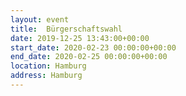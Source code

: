 ```yaml
---
layout: event
title:  Bürgerschaftswahl
date: 2019-12-25 13:43:00+00:00
start_date: 2020-02-23 00:00:00+00:00
end_date: 2020-02-25 00:00:00+00:00
location: Hamburg
address: Hamburg
---
```

